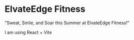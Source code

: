 # ElvateEdge Fitness 

"Sweat, Smile, and Soar this Summer at ElvateEdge Fitness!"

I am using React + Vite
